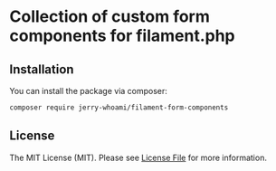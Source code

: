 # Collection of custom form components for filament.php

## Installation

You can install the package via composer:

```bash
composer require jerry-whoami/filament-form-components
```

## License

The MIT License (MIT). Please see [License File](LICENSE) for more information.
